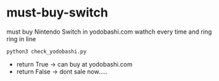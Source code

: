 # must-buy-switch
must buy Nintendo Switch in yodobashi.com wathch every time and ring ring in line

`python3 check_yodobashi.py`

- return True -> can buy at yodobashi.com
- return False -> dont sale now.....
